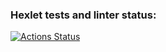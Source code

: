 ### Hexlet tests and linter status:
[![Actions Status](https://github.com/MoldavianDron/frontend-project-lvl1/workflows/hexlet-check/badge.svg)](https://github.com/MoldavianDron/frontend-project-lvl1/actions)